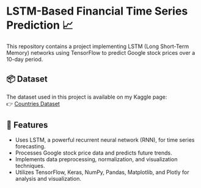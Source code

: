 # LSTM-Based Financial Time Series Prediction 📈 

This repository contains a project implementing LSTM (Long Short-Term Memory) networks using TensorFlow to predict Google stock prices over a 10-day period.

## 📦 Dataset
The dataset used in this project is available on my Kaggle page:  
👉 [Countries Dataset](https://www.kaggle.com/datasets/mbsoroush/countries-dataset)

## 📌 Features
-  Uses LSTM, a powerful recurrent neural network (RNN), for time series forecasting.
-  Processes Google stock price data and predicts future trends.
-  Implements data preprocessing, normalization, and visualization techniques.
-  Utilizes TensorFlow, Keras, NumPy, Pandas, Matplotlib, and Plotly for analysis and visualization.



